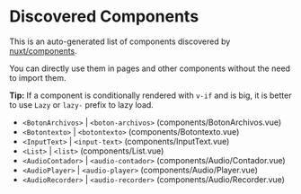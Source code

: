 # Discovered Components

This is an auto-generated list of components discovered by [nuxt/components](https://github.com/nuxt/components).

You can directly use them in pages and other components without the need to import them.

**Tip:** If a component is conditionally rendered with `v-if` and is big, it is better to use `Lazy` or `lazy-` prefix to lazy load.

- `<BotonArchivos>` | `<boton-archivos>` (components/BotonArchivos.vue)
- `<Botontexto>` | `<botontexto>` (components/Botontexto.vue)
- `<InputText>` | `<input-text>` (components/InputText.vue)
- `<List>` | `<list>` (components/List.vue)
- `<AudioContador>` | `<audio-contador>` (components/Audio/Contador.vue)
- `<AudioPlayer>` | `<audio-player>` (components/Audio/Player.vue)
- `<AudioRecorder>` | `<audio-recorder>` (components/Audio/Recorder.vue)

